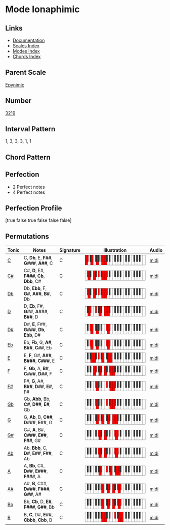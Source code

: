 # Mode Ionaphimic

## Links

- [Documentation](index.md)
- [Scales Index](Scales.md)
- [Modes Index](Modes.md)
- [Chords Index](Chords.md)

## Parent Scale

[Epynimic](ScaleEpynimic.md)

## Number

[3219](https://ianring.com/musictheory/scales/3219)

## Interval Pattern

1, 3, 3, 3, 1, 1

## Chord Pattern



## Perfection

- 2 Perfect notes
- 4 Perfect notes

## Perfection Profile

[true false true false false false]

## Permutations

| Tonic | Notes | Signature | Illustration | Audio |
|-------|-------|-----------|--------------|-------|
| [C](ModeCNaturalIonaphimic.md) | C, **Db**, E, **F##**, **G###**, **A##**, C | C | ![CNaturalIonaphimic](ModeCNaturalIonaphimic.png) | [midi](https://github.com/edipermadi/music/blob/main/docs/ModeCNaturalIonaphimic.mid?raw=true) |
| [C#](ModeCSharpIonaphimic.md) | C#, **D**, E#, **F###**, **Cb**, **Dbb**, C# | C | ![CSharpIonaphimic](ModeCSharpIonaphimic.png) | [midi](https://github.com/edipermadi/music/blob/main/docs/ModeCSharpIonaphimic.mid?raw=true) |
| [Db](ModeDFlatIonaphimic.md) | Db, **Ebb**, F, **G#**, **A##**, **B#**, Db | C | ![DFlatIonaphimic](ModeDFlatIonaphimic.png) | [midi](https://github.com/edipermadi/music/blob/main/docs/ModeDFlatIonaphimic.mid?raw=true) |
| [D](ModeDNaturalIonaphimic.md) | D, **Eb**, F#, **G##**, **A###**, **B##**, D | C | ![DNaturalIonaphimic](ModeDNaturalIonaphimic.png) | [midi](https://github.com/edipermadi/music/blob/main/docs/ModeDNaturalIonaphimic.mid?raw=true) |
| [D#](ModeDSharpIonaphimic.md) | D#, **E**, F##, **G###**, **Db**, **Ebb**, D# | C | ![DSharpIonaphimic](ModeDSharpIonaphimic.png) | [midi](https://github.com/edipermadi/music/blob/main/docs/ModeDSharpIonaphimic.mid?raw=true) |
| [Eb](ModeEFlatIonaphimic.md) | Eb, **Fb**, G, **A#**, **B##**, **C##**, Eb | C | ![EFlatIonaphimic](ModeEFlatIonaphimic.png) | [midi](https://github.com/edipermadi/music/blob/main/docs/ModeEFlatIonaphimic.mid?raw=true) |
| [E](ModeENaturalIonaphimic.md) | E, **F**, G#, **A##**, **B###**, **C###**, E | C | ![ENaturalIonaphimic](ModeENaturalIonaphimic.png) | [midi](https://github.com/edipermadi/music/blob/main/docs/ModeENaturalIonaphimic.mid?raw=true) |
| [F](ModeFNaturalIonaphimic.md) | F, **Gb**, A, **B#**, **C###**, **D##**, F | C | ![FNaturalIonaphimic](ModeFNaturalIonaphimic.png) | [midi](https://github.com/edipermadi/music/blob/main/docs/ModeFNaturalIonaphimic.mid?raw=true) |
| [F#](ModeFSharpIonaphimic.md) | F#, **G**, A#, **B##**, **D##**, **E#**, F# | C | ![FSharpIonaphimic](ModeFSharpIonaphimic.png) | [midi](https://github.com/edipermadi/music/blob/main/docs/ModeFSharpIonaphimic.mid?raw=true) |
| [Gb](ModeGFlatIonaphimic.md) | Gb, **Abb**, Bb, **C#**, **D##**, **E#**, Gb | C | ![GFlatIonaphimic](ModeGFlatIonaphimic.png) | [midi](https://github.com/edipermadi/music/blob/main/docs/ModeGFlatIonaphimic.mid?raw=true) |
| [G](ModeGNaturalIonaphimic.md) | G, **Ab**, B, **C##**, **D###**, **E##**, G | C | ![GNaturalIonaphimic](ModeGNaturalIonaphimic.png) | [midi](https://github.com/edipermadi/music/blob/main/docs/ModeGNaturalIonaphimic.mid?raw=true) |
| [G#](ModeGSharpIonaphimic.md) | G#, **A**, B#, **C###**, **E##**, **F##**, G# | C | ![GSharpIonaphimic](ModeGSharpIonaphimic.png) | [midi](https://github.com/edipermadi/music/blob/main/docs/ModeGSharpIonaphimic.mid?raw=true) |
| [Ab](ModeAFlatIonaphimic.md) | Ab, **Bbb**, C, **D#**, **E##**, **F##**, Ab | C | ![AFlatIonaphimic](ModeAFlatIonaphimic.png) | [midi](https://github.com/edipermadi/music/blob/main/docs/ModeAFlatIonaphimic.mid?raw=true) |
| [A](ModeANaturalIonaphimic.md) | A, **Bb**, C#, **D##**, **E###**, **F###**, A | C | ![ANaturalIonaphimic](ModeANaturalIonaphimic.png) | [midi](https://github.com/edipermadi/music/blob/main/docs/ModeANaturalIonaphimic.mid?raw=true) |
| [A#](ModeASharpIonaphimic.md) | A#, **B**, C##, **D###**, **F###**, **G##**, A# | C | ![ASharpIonaphimic](ModeASharpIonaphimic.png) | [midi](https://github.com/edipermadi/music/blob/main/docs/ModeASharpIonaphimic.mid?raw=true) |
| [Bb](ModeBFlatIonaphimic.md) | Bb, **Cb**, D, **E#**, **F###**, **G##**, Bb | C | ![BFlatIonaphimic](ModeBFlatIonaphimic.png) | [midi](https://github.com/edipermadi/music/blob/main/docs/ModeBFlatIonaphimic.mid?raw=true) |
| [B](ModeBNaturalIonaphimic.md) | B, **C**, D#, **E##**, **Cbbb**, **Cbb**, B | C | ![BNaturalIonaphimic](ModeBNaturalIonaphimic.png) | [midi](https://github.com/edipermadi/music/blob/main/docs/ModeBNaturalIonaphimic.mid?raw=true) |
